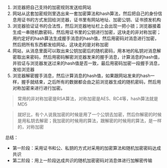 1. 浏览器把自己支持的加密规则发送给网站
2. 网站从这套加密规则里选出来一套加密算法和hash算法，然后把自己的身份信息用证书的方式发回给浏览器，证书里有网站地址、加密公钥、证书颁发机构
3. 浏览器验证证书的合法性，然后浏览器地址栏上会出现一把小锁；浏览器接着生成一串随机数密码，然后用证书里的公钥进行加密，这块走的非对称加密；用约定好的hash算法生成握手消息的hash值，然后用密码对消息进行加密，然后把所有东西都发给网站，这块走的是对称加密
4. 网站，从消息里面可以取出来公钥加密后的随机密码，用本地的私钥对消息解密取出来密码，然后用密码解密浏览器发来的握手消息，计算消息的hash值，并验证与浏览器发送过来的hash值是否一致，最后用密码加密一段握手消息，发给浏览器
5. 浏览器解密握手消息，然后计算消息的hash值，如果跟网站发来的hash一样，握手就结束，之后所有的数据都会由之前浏览器生成的随机密码，然后用对称加密来进行进行加密。

>  常用的非对称加密是RSA算法，对称加密是AES、RC4等，hash算法就是MD5

>  就好比，有个人说我加密的时候是用了一个公钥去加密，然后你解密的时候是用私钥去解密；我加密的时候用的算法，跟解密的时候用的算法，是一样的，对称加密



总结：

- 第一阶段：采用证书和公、私钥的方式对采用的加密算法和随机加密密码达成共识
- 第二阶段：用上一阶段达成共识的随机加密密码对消息体进行加解密传输